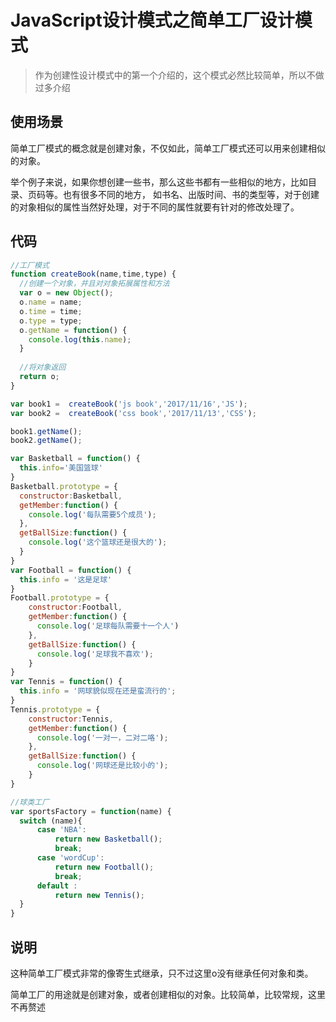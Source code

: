 # JavaScript设计模式之简单工厂设计模式

> 作为创建性设计模式中的第一个介绍的，这个模式必然比较简单，所以不做过多介绍

## 使用场景

简单工厂模式的概念就是创建对象，不仅如此，简单工厂模式还可以用来创建相似的对象。

举个例子来说，如果你想创建一些书，那么这些书都有一些相似的地方，比如目录、页码等。也有很多不同的地方，
如书名、出版时间、书的类型等，对于创建的对象相似的属性当然好处理，对于不同的属性就要有针对的修改处理了。


## 代码
```javascript
//工厂模式
function createBook(name,time,type) {
  //创建一个对象，并且对对象拓展属性和方法
  var o = new Object();
  o.name = name;
  o.time = time;
  o.type = type;
  o.getName = function() {
    console.log(this.name);
  }
  
  //将对象返回
  return o;
}

var book1 =  createBook('js book','2017/11/16','JS');
var book2 =  createBook('css book','2017/11/13','CSS');

book1.getName();
book2.getName();
```

```javascript
var Basketball = function() {
  this.info='美国篮球'
}
Basketball.prototype = {
  constructor:Basketball,
  getMember:function() {
    console.log('每队需要5个成员');
  },
  getBallSize:function() {
    console.log('这个篮球还是很大的');
  }
}
var Football = function() {
  this.info = '这是足球'
}
Football.prototype = {
    constructor:Football,
    getMember:function() {
      console.log('足球每队需要十一个人')
    },
    getBallSize:function() {
      console.log('足球我不喜欢');
    }
}
var Tennis = function() {
  this.info = '网球貌似现在还是蛮流行的';
}
Tennis.prototype = {
    constructor:Tennis,
    getMember:function() {
      console.log('一对一，二对二咯');
    },
    getBallSize:function() {
      console.log('网球还是比较小的');
    }
}

//球类工厂
var sportsFactory = function(name) {
  switch (name){
      case 'NBA':
          return new Basketball();
          break;
      case 'wordCup':
          return new Football();
          break;
      default :
          return new Tennis();
  }
}
```

## 说明

这种简单工厂模式非常的像寄生式继承，只不过这里o没有继承任何对象和类。

简单工厂的用途就是创建对象，或者创建相似的对象。比较简单，比较常规，这里不再赘述
